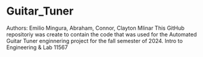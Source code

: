 # Guitar_Tuner
Authors: Emilio Mingura, Abraham, Connor, Clayton Mlinar
This GitHub repositoriy was create to contain the code that was used for the Automated Guitar Tuner enginnering project for the fall semester of 2024.
Intro to Engineering & Lab 11567
